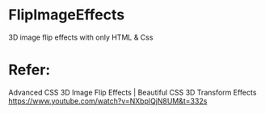 # FlipImageEffects
3D image flip effects with only HTML & Css
# Refer: 
Advanced CSS 3D Image Flip Effects | Beautiful CSS 3D Transform Effects
https://www.youtube.com/watch?v=NXbplQjN8UM&t=332s
